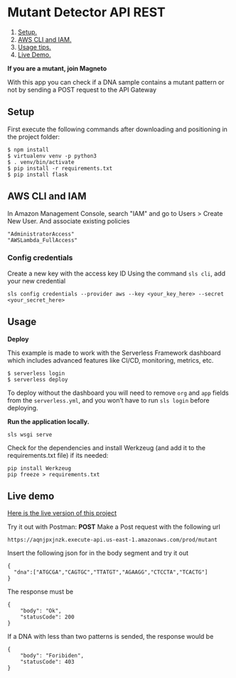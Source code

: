 # Mutant Detector API REST

1. [ Setup. ](#setup)
2. [ AWS CLI and IAM. ](#aws)
3. [ Usage tips. ](#usage)
4. [ Live Demo. ](#demo)


**If you are a mutant, join Magneto**

With this app you can check if a DNA sample contains a mutant pattern or not by sending a POST request to the API Gateway

<a name="setup"></a>
## Setup

First execute the following commands after downloading and positioning in the project folder:
```
$ npm install
$ virtualenv venv -p python3
$ . venv/bin/activate
$ pip install -r requirements.txt
$ pip install flask
```

<a name="aws"></a>
## AWS CLI and IAM
In Amazon Management Console, search "IAM" and go to Users > Create New User. And associate existing policies

```
"AdministratorAccess"
"AWSLambda_FullAccess"
```
### Config credentials
Create a new key with the access key ID
Using the command `sls cli`, add your new credential
```
sls config credentials --provider aws --key <your_key_here> --secret <your_secret_here>
```


## Usage

**Deploy**

This example is made to work with the Serverless Framework dashboard which includes advanced features like CI/CD, monitoring, metrics, etc.

```
$ serverless login
$ serverless deploy
```

To deploy without the dashboard you will need to remove `org` and `app` fields from the `serverless.yml`, and you won’t have to run `sls login` before deploying.

**Run the application locally.**

```
sls wsgi serve
```
Check for the dependencies and install Werkzeug (and add it to the requirements.txt file) if its needed:
```
pip install Werkzeug
pip freeze > requirements.txt
```

<a name="aws"></a>
## Live demo
[Here is the live version of this project](https://aqnjpxjnzk.execute-api.us-east-1.amazonaws.com/prod/)

Try it out with Postman:
**POST**
Make a Post request with the following url
```
https://aqnjpxjnzk.execute-api.us-east-1.amazonaws.com/prod/mutant
```
Insert the following json for in the body segment and try it out
```
{
  "dna":["ATGCGA","CAGTGC","TTATGT","AGAAGG","CTCCTA","TCACTG"]
}
```

The response must be
```
{
    "body": "Ok",
    "statusCode": 200
}
```

If a DNA with less than two patterns is sended, the response would be
```
{
    "body": "Foribiden",
    "statusCode": 403
}
```